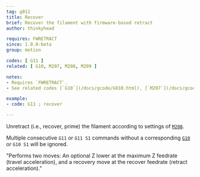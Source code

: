 ```yaml
---
tag: g011
title: Recover
brief: Recover the filament with firmware-based retract
author: thinkyhead

requires: FWRETRACT
since: 1.0.0-beta
group: motion

codes: [ G11 ]
related: [ G10, M207, M208, M209 ]

notes:
- Requires `FWRETRACT`.
- See related codes [`G10`](/docs/gcode/G010.html), [`M207`](/docs/gcode/M207.html), [`M208`](/docs/gcode/M208.html), and [`M209`](/docs/gcode/M209.html).

example:
- code: G11 ; recover

---
```


Unretract (i.e., recover, prime) the filament according to settings of [`M208`](/docs/gcode/M208.html).

Multiple consecutive `G11` or `G11 S1` commands without a corresponding [`G10`](/docs/gcode/G010.html) or `G10 S1` will be ignored.

"Performs two moves: An optional Z lower at the maximum Z feedrate (travel acceleration), and a recovery move at the recover feedrate (retract acceleration)."
